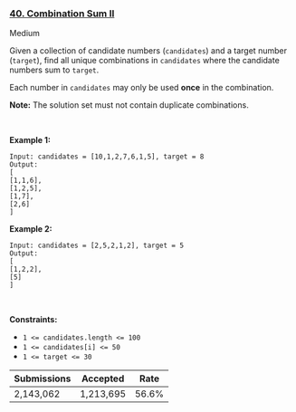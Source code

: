 ### [40. Combination Sum II](https://leetcode.com/problems/combination-sum-ii/description/?envType=daily-question&envId=2024-08-13)

Medium

Given a collection of candidate numbers (`` candidates ``) and a target number (`` target ``), find all unique combinations in `` candidates `` where the candidate numbers sum to `` target ``.

Each number in `` candidates `` may only be used __once__ in the combination.

__Note:__ The solution set must not contain duplicate combinations.

 

<strong class="example">Example 1:</strong>

```
Input: candidates = [10,1,2,7,6,1,5], target = 8
Output: 
[
[1,1,6],
[1,2,5],
[1,7],
[2,6]
]
```

<strong class="example">Example 2:</strong>

```
Input: candidates = [2,5,2,1,2], target = 5
Output: 
[
[1,2,2],
[5]
]
```

 

__Constraints:__

*   `` 1 <= candidates.length <= 100 ``
*   `` 1 <= candidates[i] <= 50 ``
*   `` 1 <= target <= 30 ``

| Submissions    | Accepted     | Rate   |
| -------------- | ------------ | ------ |
| 2,143,062 | 1,213,695 | 56.6% |